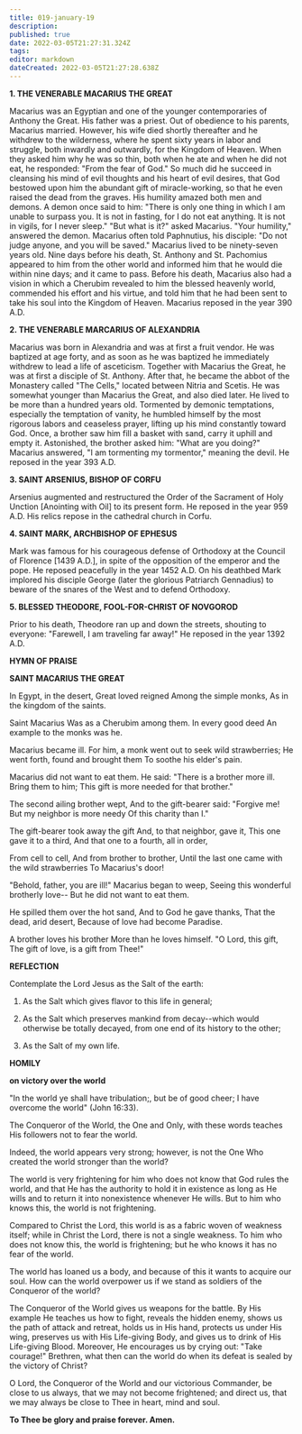 ```yaml
---
title: 019-january-19
description: 
published: true
date: 2022-03-05T21:27:31.324Z
tags: 
editor: markdown
dateCreated: 2022-03-05T21:27:28.638Z
---
```


**1. THE VENERABLE MACARIUS THE GREAT**

Macarius was an Egyptian and one of the younger contemporaries of Anthony the Great. His father was a priest. Out of obedience to his parents, Macarius married. However, his wife died shortly thereafter and he withdrew to the wilderness, where he spent sixty years in labor and struggle, both inwardly and outwardly, for the Kingdom of Heaven. When they asked him why he was so thin, both when he ate and when he did not eat, he responded: "From the fear of God." So much did he succeed in cleansing his mind of evil thoughts and his heart of evil desires, that God bestowed upon him the abundant gift of miracle-working, so that he even raised the dead from the graves. His humility amazed both men and demons. A demon once said to him: "There is only one thing in which I am unable to surpass you. It is not in fasting, for I do not eat anything. It is not in vigils, for I never sleep." "But what is it?" asked Macarius. "Your humility," answered the demon. Macarius often told Paphnutius, his disciple: "Do not judge anyone, and you will be saved." Macarius lived to be ninety-seven years old. Nine days before his death, St. Anthony and St. Pachomius appeared to him from the other world and informed him that he would die within nine days; and it came to pass. Before his death, Macarius also had a vision in which a Cherubim revealed to him the blessed heavenly world, commended his effort and his virtue, and told him that he had been sent to take his soul into the Kingdom of Heaven. Macarius reposed in the year 390 A.D.

**2. THE VENERABLE MARCARIUS OF ALEXANDRIA**

Macarius was born in Alexandria and was at first a fruit vendor. He was baptized at age forty, and as soon as he was baptized he immediately withdrew to lead a life of asceticism. Together with Macarius the Great, he was at first a disciple of St. Anthony. After that, he became the abbot of the Monastery called "The Cells," located between Nitria and Scetis. He was somewhat younger than Macarius the Great, and also died later. He lived to be more than a hundred years old. Tormented by demonic temptations, especially the temptation of vanity, he humbled himself by the most rigorous labors and ceaseless prayer, lifting up his mind constantly toward God. Once, a brother saw him fill a basket with sand, carry it uphill and empty it. Astonished, the brother asked him: "What are you doing?" Macarius answered, "I am tormenting my tormentor," meaning the devil. He reposed in the year 393 A.D.

**3. SAINT ARSENIUS, BISHOP OF CORFU**

Arsenius augmented and restructured the Order of the Sacrament of Holy Unction [Anointing with Oil] to its present form. He reposed in the year 959 A.D. His relics repose in the cathedral church in Corfu.

**4. SAINT MARK, ARCHBISHOP OF EPHESUS**

Mark was famous for his courageous defense of Orthodoxy at the Council of Florence [1439 A.D.], in spite of the opposition of the emperor and the pope. He reposed peacefully in the year 1452 A.D. On his deathbed Mark implored his disciple George (later the glorious Patriarch Gennadius) to beware of the snares of the West and to defend Orthodoxy.

**5. BLESSED THEODORE, FOOL-FOR-CHRIST OF NOVGOROD**

Prior to his death, Theodore ran up and down the streets, shouting to everyone: "Farewell, I am traveling far away!" He reposed in the year 1392 A.D.




**HYMN OF PRAISE**

**SAINT MACARIUS THE GREAT**

In Egypt, in the desert,
Great loved reigned
Among the simple monks,
As in the kingdom of the saints.

Saint Macarius
Was as a Cherubim among them.
In every good deed
An example to the monks was he.

Macarius became ill.
For him, a monk went out to seek wild strawberries;
He went forth, found and brought them
To soothe his elder's pain.

Macarius did not want to eat them.
He said: "There is a brother more ill.
Bring them to him;
This gift is more needed for that brother."

The second ailing brother wept,
And to the gift-bearer said: "Forgive me!
But my neighbor is more needy
Of this charity than I."

The gift-bearer took away the gift
And, to that neighbor, gave it,
This one gave it to a third,
And that one to a fourth, all in order,

From cell to cell,
And from brother to brother,
Until the last one came with the wild strawberries
To Macarius's door!

"Behold, father, you are ill!"
Macarius began to weep,
Seeing this wonderful brotherly love--
But he did not want to eat them.

He spilled them over the hot sand,
And to God he gave thanks,
That the dead, arid desert,
Because of love had become Paradise.

A brother loves his brother
More than he loves himself.
"O Lord, this gift,
The gift of love, is a gift from Thee!"


**REFLECTION**

Contemplate the Lord Jesus as the Salt of the earth:

1.  As the Salt which gives flavor to this life in general;

1.  As the Salt which preserves mankind from decay--which would otherwise be totally decayed, from one end of its history to the other;

1.  As the Salt of my own life.



**HOMILY**

**on victory over the world**

"In the world ye shall have tribulation;, but be of good cheer; I have overcome the world" (John 16:33).

The Conqueror of the World, the One and Only, with these words teaches His followers not to fear the world.

Indeed, the world appears very strong; however, is not the One Who created the world stronger than the world?

The world is very frightening for him who does not know that God rules the world, and that He has the authority to hold it in existence as long as He wills and to return it into nonexistence whenever He wills. But to him who knows this, the world is not frightening.

Compared to Christ the Lord, this world is as a fabric woven of weakness itself; while in Christ the Lord, there is not a single weakness. To him who does not know this, the world is frightening; but he who knows it has no fear of the world.

The world has loaned us a body, and because of this it wants to acquire our soul. How can the world overpower us if we stand as soldiers of the Conqueror of the world?

The Conqueror of the World gives us weapons for the battle. By His example He teaches us how to fight, reveals the hidden enemy, shows us the path of attack and retreat, holds us in His hand, protects us under His wing, preserves us with His Life-giving Body, and gives us to drink of His Life-giving Blood. Moreover, He encourages us by crying out: "Take courage!" Brethren, what then can the world do when its defeat is sealed by the victory of Christ?

O Lord, the Conqueror of the World and our victorious Commander, be close to us always, that we may not become frightened; and direct us, that we may always be close to Thee in heart, mind and soul.

**To Thee be glory and praise forever. Amen.**

 
